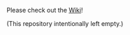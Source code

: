 Please check out the [Wiki](https://github.com/HackRolla/Information/wiki)!

(This repository intentionally left empty.)

